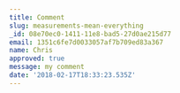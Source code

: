 ```yaml
---
title: Comment
slug: measurements-mean-everything
_id: 08e70ec0-1411-11e8-bad5-27d0ae215d77
email: 1351c6fe7d0033057af7b709ed83a367
name: Chris
approved: true
message: my comment
date: '2018-02-17T18:33:23.535Z'
---
```


